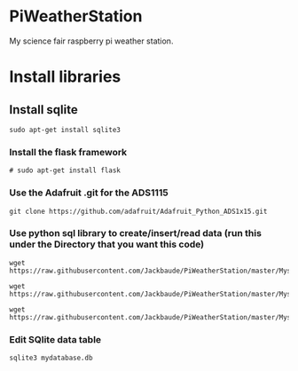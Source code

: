 # PiWeatherStation
My science fair raspberry pi weather station.


# Install libraries


## Install sqlite
```
sudo apt-get install sqlite3
```
### Install the flask framework

```
# sudo apt-get install flask
```
### Use the Adafruit .git for the ADS1115
```
git clone https://github.com/adafruit/Adafruit_Python_ADS1x15.git
```

### Use python sql library to create/insert/read data (run this under the Directory that you want this code)

```
wget https://raw.githubusercontent.com/Jackbaude/PiWeatherStation/master/MysqlPython/InsertData.py
```
```
wget https://raw.githubusercontent.com/Jackbaude/PiWeatherStation/master/MysqlPython/Readdb.py
```
```
wget https://raw.githubusercontent.com/Jackbaude/PiWeatherStation/master/MysqlPython/createdb.py
```


### Edit SQlite data table 

```
sqlite3 mydatabase.db
```
